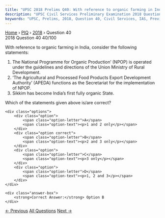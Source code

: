 ```yaml
---
title: "UPSC 2018 Prelims Q40: With reference to organic farming in India, consider the fol..."
description: "UPSC Civil Services Preliminary Examination 2018 Question 40 with options and answer"
keywords: "UPSC, Prelims, 2018, Question 40, Civil Services, IAS, Previous Year Questions"
---
```


<nav class="breadcrumb">
    <a href="../../">Home</a>
    <span>›</span>
    <a href="../">PIQ</a>
    <span>›</span>
    <a href="./">2018</a>
    <span>›</span>
    <span>Question 40</span>
</nav>

<div class="question-header">
    <div class="question-meta">
        <span class="year-badge">2018</span>
        <span class="question-number">Question 40</span>
        <span class="progress">40/100</span>
    </div>
    <div class="progress-bar">
        <div class="progress-fill" style="width: 40.0%"></div>
    </div>
</div>

<div class="question-content">
    <div class="question-text">
        <p>With reference to organic farming in India, consider the following statements:</p>
<ol>
<li>The National Programme for Organic Production’ (NPOP) is operated under the guidelines and directions of the Union Ministry of Rural Development.</li>
<li>‘The Agricultural and Processed Food Products Export Development Authority’ (APEDA) functions as the Secretariat for the implementation of NPOP.</li>
<li>Sikkim has become India’s first fully organic State.</li>
</ol>
<p>Which of the statements given above is/are correct?</p>
    </div>
    
    <div class="options">
        <div class="option">
            <span class="option-letter">A</span>
            <span class="option-text"><p>1 and 2 only</p></span>
        </div>
        <div class="option correct">
            <span class="option-letter">B</span>
            <span class="option-text"><p>2 and 3 only</p></span>
        </div>
        <div class="option">
            <span class="option-letter">C</span>
            <span class="option-text"><p>3 only</p></span>
        </div>
        <div class="option">
            <span class="option-letter">D</span>
            <span class="option-text"><p>1, 2 and 3</p></span>
        </div>
    </div>

    <div class="answer-box">
        <strong>Correct Answer:</strong> Option B
    </div>
</div>

<div class="question-nav">
    <a href="../q039-consider-the-following-1-birds-2-dust-blowing-3-ra/" class="nav-btn prev">← Previous</a>
    <a href="../" class="nav-btn center">All Questions</a>
    <a href="../q041-consider-the-following-statements-1-in-the-first-l/" class="nav-btn next">Next →</a>
</div>
